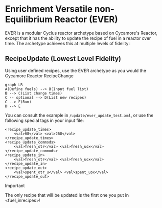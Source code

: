 # Enrichment Versatile non-Equilibrium Reactor (EVER)
EVER is a modular Cyclus reactor archetype based on Cycamore's Reactor, except that it has the ability to update the recipe of fuel in a reactor over time. The archetype achieves this at multiple levels of fidelity:

## RecipeUpdate (Lowest Level Fidelity)
Using user defined recipes, use the EVER archetype as you would the Cycamore Reactor RecipeChange
```mermaid
graph LR
A(Define fuels) --> B(Input fuel list)
B --> C(List change times)
C -- optional --> D(List new recipes)
C --> E(Run)
D --> E
```

You can consult the example in `/update/ever_update_test.xml`, or use the following special tags in your input file:

```
<recipe_update_times>
    <val>68</val> <val>268</val>
</recipe_update_times>
<recipe_update_commods>
    <val>fresh_otr</val> <val>fresh_uox</val>
</recipe_update_commods>
<recipe_update_in>
    <val>fresh_otr</val> <val>fresh_uox</val>
</recipe_update_in>
<recipe_update_out>
    <val>spent_otr_u</val> <val>spent_uox</val>
</recipe_update_out>
```

> [!Important]
> The only recipe that will be updated is the first one you put in <fuel_inrecipes>!

